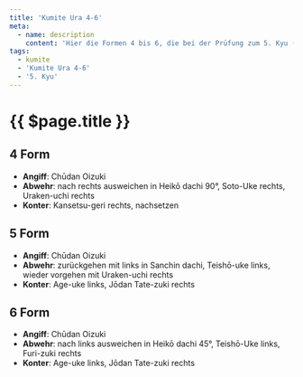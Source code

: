 ```yaml
---
title: 'Kumite Ura 4-6'
meta:
  - name: description
    content: 'Hier die Formen 4 bis 6, die bei der Prüfung zum 5. Kyu (Blaugurt) gezeigt werden.'
tags:
  - kumite
  - 'Kumite Ura 4-6'
  - '5. Kyu'
---
```


# {{ $page.title }}

<ShowDescription />

## 4 Form

- **Angiff**: Chūdan Oizuki
- **Abwehr**: nach rechts ausweichen in Heikō dachi 90°, Soto-Uke rechts, Uraken-uchi rechts
- **Konter**: Kansetsu-geri rechts, nachsetzen

<YouTube videoid="wGjegmDE04A" start="5" end="21" />

## 5 Form

- **Angiff**: Chūdan Oizuki
- **Abwehr**: zurückgehen mit links in Sanchin dachi, Teishō-uke links, wieder vorgehen mit Uraken-uchi rechts
- **Konter**: Age-uke links, Jōdan Tate-zuki rechts

<YouTube videoid="g6W0sLvzXpM" start="5" end="19" />

## 6 Form

- **Angiff**: Chūdan Oizuki	
- **Abwehr**: nach links ausweichen in Heikō dachi 45°, Teishō-Uke links, Furi-zuki rechts
- **Konter**: Age-uke links, Jōdan Tate-zuki rechts

<YouTube videoid="dCnrBxuSRRk" start="5" end="16" />